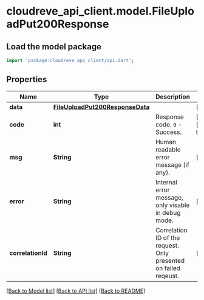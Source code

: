 # cloudreve_api_client.model.FileUploadPut200Response

## Load the model package
```dart
import 'package:cloudreve_api_client/api.dart';
```

## Properties
Name | Type | Description | Notes
------------ | ------------- | ------------- | -------------
**data** | [**FileUploadPut200ResponseData**](FileUploadPut200ResponseData.md) |  | [optional] 
**code** | **int** | Response code. `0` - Success. | [optional] [default to 0]
**msg** | **String** | Human readable error message (if any). | [optional] 
**error** | **String** | Internal error message, only visable in debug mode. | [optional] 
**correlationId** | **String** | Correlation ID of the request. Only presented on failed reqeust. | [optional] 

[[Back to Model list]](../README.md#documentation-for-models) [[Back to API list]](../README.md#documentation-for-api-endpoints) [[Back to README]](../README.md)


